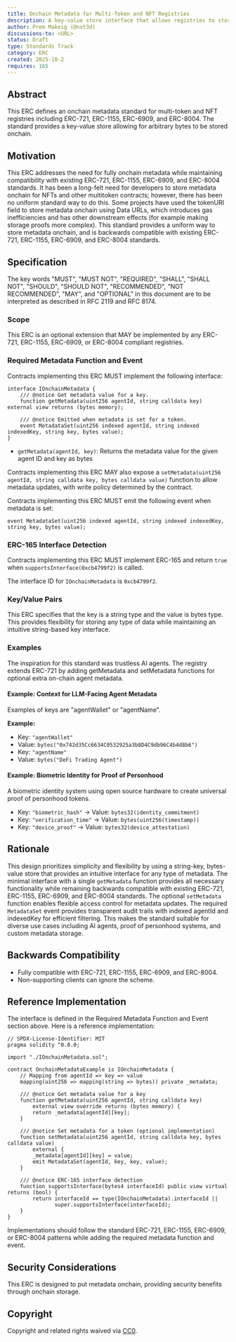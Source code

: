```yaml
---
title: Onchain Metadata for Multi-Token and NFT Registries
description: A key-value store interface that allows registries to store and retrieve arbitrary bytes as metadata directly onchain.
author: Prem Makeig (@nxt3d)
discussions-to: <URL>
status: Draft
type: Standards Track
category: ERC
created: 2025-10-2
requires: 165
---
```


## Abstract

This ERC defines an onchain metadata standard for multi-token and NFT registries including ERC-721, ERC-1155, ERC-6909, and ERC-8004. The standard provides a key-value store allowing for arbitrary bytes to be stored onchain.

## Motivation

This ERC addresses the need for fully onchain metadata while maintaining compatibility with existing ERC-721, ERC-1155, ERC-6909, and ERC-8004 standards. It has been a long-felt need for developers to store metadata onchain for NFTs and other multitoken contracts; however, there has been no uniform standard way to do this. Some projects have used the tokenURI field to store metadata onchain using Data URLs, which introduces gas inefficiencies and has other downstream effects (for example making storage proofs more complex). This standard provides a uniform way to store metadata onchain, and is backwards compatible with existing ERC-721, ERC-1155, ERC-6909, and ERC-8004 standards.

## Specification

The key words "MUST", "MUST NOT", "REQUIRED", "SHALL", "SHALL NOT", "SHOULD", "SHOULD NOT", "RECOMMENDED", "NOT RECOMMENDED", "MAY", and "OPTIONAL" in this document are to be interpreted as described in RFC 2119 and RFC 8174.

### Scope

This ERC is an optional extension that MAY be implemented by any ERC-721, ERC-1155, ERC-6909, or ERC-8004 compliant registries.

### Required Metadata Function and Event

Contracts implementing this ERC MUST implement the following interface:

```solidity
interface IOnchainMetadata {
    /// @notice Get metadata value for a key.
    function getMetadata(uint256 agentId, string calldata key) external view returns (bytes memory);
    
    /// @notice Emitted when metadata is set for a token.
    event MetadataSet(uint256 indexed agentId, string indexed indexedKey, string key, bytes value);
}
```

- `getMetadata(agentId, key)`: Returns the metadata value for the given agent ID and key as bytes

Contracts implementing this ERC MAY also expose a `setMetadata(uint256 agentId, string calldata key, bytes calldata value)` function to allow metadata updates, with write policy determined by the contract.

Contracts implementing this ERC MUST emit the following event when metadata is set:

```solidity
event MetadataSet(uint256 indexed agentId, string indexed indexedKey, string key, bytes value);
```

### ERC-165 Interface Detection

Contracts implementing this ERC MUST implement ERC-165 and return `true` when `supportsInterface(0xcb4799f2)` is called.

The interface ID for `IOnchainMetadata` is `0xcb4799f2`.

### Key/Value Pairs

This ERC specifies that the key is a string type and the value is bytes type. This provides flexibility for storing any type of data while maintaining an intuitive string-based key interface.

### Examples

The inspiration for this standard was trustless AI agents. The registry extends ERC-721 by adding getMetadata and setMetadata functions for optional extra on-chain agent metadata.

#### Example: Context for LLM-Facing Agent Metadata

Examples of keys are "agentWallet" or "agentName".

**Example:**

- Key: `"agentWallet"`
- Value: `bytes("0x742d35Cc6634C0532925a3b8D4C9db96C4b4d8b6")`
- Key: `"agentName"`
- Value: `bytes("DeFi Trading Agent")`

#### Example: Biometric Identity for Proof of Personhood

A biometric identity system using open source hardware to create universal proof of personhood tokens.

- Key: `"biometric_hash"` → Value: `bytes32(identity_commitment)`
- Key: `"verification_time"` → Value: `bytes(uint256(timestamp))`
- Key: `"device_proof"` → Value: `bytes32(device_attestation)`


## Rationale

This design prioritizes simplicity and flexibility by using a string-key, bytes-value store that provides an intuitive interface for any type of metadata. The minimal interface with a single `getMetadata` function provides all necessary functionality while remaining backwards compatible with existing ERC-721, ERC-1155, ERC-6909, and ERC-8004 standards. The optional `setMetadata` function enables flexible access control for metadata updates. The required `MetadataSet` event provides transparent audit trails with indexed agentId and indexedKey for efficient filtering. This makes the standard suitable for diverse use cases including AI agents, proof of personhood systems, and custom metadata storage.

## Backwards Compatibility

- Fully compatible with ERC-721, ERC-1155, ERC-6909, and ERC-8004.
- Non-supporting clients can ignore the scheme.

## Reference Implementation

The interface is defined in the Required Metadata Function and Event section above. Here is a reference implementation:

```solidity
// SPDX-License-Identifier: MIT
pragma solidity ^0.8.0;

import "./IOnchainMetadata.sol";

contract OnchainMetadataExample is IOnchainMetadata {
    // Mapping from agentId => key => value
    mapping(uint256 => mapping(string => bytes)) private _metadata;
    
    /// @notice Get metadata value for a key
    function getMetadata(uint256 agentId, string calldata key) 
        external view override returns (bytes memory) {
        return _metadata[agentId][key];
    }
    
    /// @notice Set metadata for a token (optional implementation)
    function setMetadata(uint256 agentId, string calldata key, bytes calldata value) 
        external {
        _metadata[agentId][key] = value;
        emit MetadataSet(agentId, key, key, value);
    }
    
    /// @notice ERC-165 interface detection
    function supportsInterface(bytes4 interfaceId) public view virtual returns (bool) {
        return interfaceId == type(IOnchainMetadata).interfaceId || 
               super.supportsInterface(interfaceId);
    }
}
```

Implementations should follow the standard ERC-721, ERC-1155, ERC-6909, or ERC-8004 patterns while adding the required metadata function and event.

## Security Considerations

This ERC is designed to put metadata onchain, providing security benefits through onchain storage.

## Copyright

Copyright and related rights waived via [CC0](../LICENSE.md).